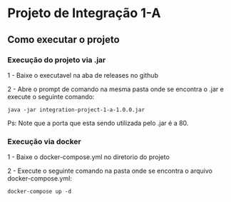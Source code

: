 # Projeto de Integração 1-A

## Como executar o projeto

### Execução do projeto via .jar

1 - Baixe o executavel na aba de releases no github

2 - Abre o prompt de comando na mesma pasta onde se encontra o .jar e execute o seguinte comando:

```
java -jar integration-project-1-a-1.0.0.jar
```

Ps: Note que a porta que esta sendo utilizada pelo .jar é a 80.

### Execução via docker

1 - Baixe o docker-compose.yml no diretorio do projeto

2 - Execute o seguinte comando na pasta onde se encontra o arquivo docker-compose.yml:

```
docker-compose up -d
```